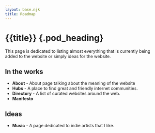 ```yaml
---
layout: base.njk
title: Roadmap
---
```


<div class="pod">

# {{title}} {.pod_heading}

<article>

This page is dedicated to listing almost everything that is currently being added to the website or simply ideas for the website.

## In the works

- **About** - About page talking about the meaning of the website
- **Hubs** - A place to find great and friendly internet communities.
- **Directory** - A list of curated websites around the web.
- **Manifesto**

## Ideas

- **Music** - A page dedicated to indie artists that I like.

</article>

</div>
